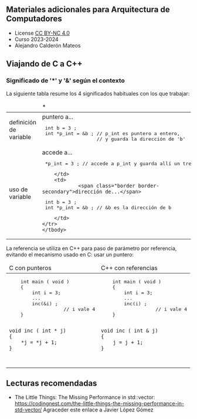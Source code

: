 ## Materiales adicionales para Arquitectura de Computadores

<html>
<ul>
<li> License <a href="http:/creativecommons.org/licenses/by-nc/4.0/">CC BY-NC 4.0</a> </li>
<li> Curso 2023-2024</li>
<li> Alejandro Calderón Mateos </li>
</ul>
</html>


## Viajando de C a C++

### Significado de '\*' y '&' según el contexto

<html>
La siguiente tabla resume los 4 significados habituales con los que trabajar:
<div class="table-responsive">
<table class="table table-bordered table-hover">
	<thead>
	<tr>
		<td class="col-auto">
                &nbsp;
		</td>
		<td class="col-auto">
                *
		</td>
		<td class="col-auto">
                &
		</td>
	</tr>
	</thead>
	<tbody>
	<tr>
		<td>
                definición de variable
		</td>
		<td>
                <span class="border border-secondary">puntero a...</span>
<pre>
 int b = 3 ;
 int *p_int = &b ; // p_int es puntero a entero, 
                   // y guarda la dirección de 'b'
</pre>
		</td>
		<td>
                <span class="border border-secondary">referencia a... (solo C++)</span>
<pre>
 int a = 3 ;
 int &r_int = a ; // r_int=5 hace lo que a=5
                  // al crear la referencia se le indica a quien se asocia
</pre>
		</td>
	</tr>
	<tr>
		<td>
                uso de variable
		</td>
		<td>
                <span class="border border-secondary">accede a...</span>
<pre>
 *p_int = 3 ; // accede a p_int y guarda allí un tres
</pre>

		</td>
		<td>
                <span class="border border-secondary">dirección de...</span>
<pre>
 int b = 3 ;
 int *p_int = &b ; // &b es la dirección de b
</pre>
		</td>
	</tr>
	</tbody>
</table>
</div>
</html>



La referencia se utiliza en C++ para paso de parámetro por referencia, evitando el mecanismo usado en C: usar un puntero:
<html>
<div class="table-responsive">
<table class="table table-bordered table-hover">
	<thead>
	<tr>
		<td class="col-auto">
C con punteros
		</td>
		<td class="col-auto">
C++ con referencias
		</td>
	</tr>
	</thead>
	<tbody>
	<tr>
		<td>
<pre>
    int main ( void )
    {
        int i = 3;
        ...
        inc(&i) ;
                   // i vale 4
    }

    void inc ( int * j)
    {
        *j = *j + 1;
    }
</pre>
		</td>
		<td>
<pre>
    int main ( void )
    {
        int i = 3;
        ...
        inc(i) ;
                   // i vale 4
    }

    void inc ( int & j)
    {
        j = j + 1;
    }
</pre>
		</td>
	</tr>
	</tbody>
</table>
</div>
</html>


## Lecturas recomendadas

 * The Little Things: The Missing Performance in std::vector:
   https://codingnest.com/the-little-things-the-missing-performance-in-std-vector/
   Agraceder este enlace a Javier López Gómez


